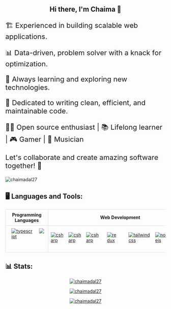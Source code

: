 <h2 align="center">Hi there, I'm Chaima 👋</h2> 

  <p style="font-size:22px;">🏗️ Experienced in building scalable web applications.</p>

  <p style="font-size:22px;">📊 Data-driven, problem solver with a knack for optimization.</p> 
    
  <p style="font-size:22px;">🌱 Always learning and exploring new technologies.</p>
    
  <p style="font-size:22px;">🎯 Dedicated to writing clean, efficient, and maintainable code.</p>
    
  <p style="font-size:22px;">👨‍🚀 Open source enthusiast | 📚 Lifelong learner | 🎮 Gamer | 🎸 Musician</p>
    
  <p style="font-size:22px;">Let's collaborate and create amazing software together! 🚀</p>

<p align="left"> 
  <img src="https://komarev.com/ghpvc/?username=chaimadal27&label=Profile%20views&color=0e75b6&style=flat" alt="chaimadal27" /> 
</p>  

<!-- - ⚡ Fun fact **"The first-ever website, created by Tim Berners-Lee in 1991, is still online today. You can visit it at http://info.cern.ch." 🌐 🖥️** -->
<h2>🖥️ Languages and Tools:</h2>

<table style="width: 100%; border-collapse: collapse; margin-top: 20px;">
    <thead>
      <tr>
        <th style="border: 1px solid #ddd; padding: 8px;">Programming Languages</th>
        <th style="border: 1px solid #ddd; padding: 8px;">Web Development</th>
        <th style="border: 1px solid #ddd; padding: 8px;">Miscellaneous</th>
        <th style="border: 1px solid #ddd; padding: 8px;">Databases</th>
        <th style="border: 1px solid #ddd; padding: 8px;">Mobile Development</th>
      </tr>
    </thead>
    <tbody>
      <tr>
        <td style="border: 1px solid #ddd; padding: 8px;">
          <div style="display: flex; gap: 10px;">
            <a href="https://developer.mozilla.org/en-US/docs/Web/JavaScript" target="_blank" rel="noreferrer"><img src="https://raw.githubusercontent.com/devicons/devicon/master/icons/javascript/javascript-original.svg" alt="javascript" style="width: 30px; height: 30px;" /></a>
            <a href="https://www.typescriptlang.org/" target="_blank" rel="noreferrer"><img src="https://www.vectorlogo.zone/logos/typescriptlang/typescriptlang-icon.svg" alt="typescript" style="width: 30px; height: 30px;" /></a>
            <a href="https://www.w3schools.com/cs/" target="_blank" rel="noreferrer"><img src="https://raw.githubusercontent.com/devicons/devicon/master/icons/csharp/csharp-original.svg" alt="csharp" style="width: 30px; height: 30px;" /></a>
            <a href="https://www.w3schools.com/cs/" target="_blank" rel="noreferrer"><img src="https://www.vectorlogo.zone/logos/python/python-icon.svg" alt="python" style="max-width: 20px; max-height: 20px;" /></a>
            <!-- <a href="https://www.w3schools.com/cs/" target="_blank" rel="noreferrer"><img src="https://www.vectorlogo.zone/logos/php/php-ar21.svg" alt="php" style="width: 50px; height: 30px;" /></a> -->
          </div>
        </td>
        <td style="border: 1px solid #ddd; padding: 8px;">
          <div style="display:flex; gap:10px">
            <a href="https://www.w3schools.com/cs/" target="_blank" rel="noreferrer"><img src="https://www.vectorlogo.zone/logos/reactjs/reactjs-icon.svg" alt="csharp" width="40" height="40"/></a>
            <a href="https://www.w3schools.com/cs/" target="_blank" rel="noreferrer"><img src="https://www.vectorlogo.zone/logos/vuejs/vuejs-icon.svg" alt="csharp" width="40" height="40"/></a>
            <a href="https://www.w3schools.com/cs/" target="_blank" rel="noreferrer"><img src="https://www.vectorlogo.zone/logos/angular/angular-icon.svg" alt="csharp" width="40" height="40"/></a>
            <a href="https://redux.js.org" target="_blank" rel="noreferrer"><img src="https://raw.githubusercontent.com/devicons/devicon/master/icons/redux/redux-original.svg" alt="redux" width="40" height="40"/></a>
            <a href="https://redux.js.org" target="_blank" rel="noreferrer"><img src="https://www.vectorlogo.zone/logos/jestjsio/jestjsio-icon.svg" alt="redux" width="40" height="40"/></a>
            <a href="https://www.w3.org/html/" target="_blank" rel="noreferrer"><img src="https://raw.githubusercontent.com/devicons/devicon/master/icons/html5/html5-original-wordmark.svg" alt="html5" width="40" height="40"/></a>
            <a href="https://www.w3schools.com/css/" target="_blank" rel="noreferrer"><img src="https://raw.githubusercontent.com/devicons/devicon/master/icons/css3/css3-original-wordmark.svg" alt="css3" width="40" height="40"/></a>
            <a href="https://tailwindcss.com/" target="_blank" rel="noreferrer"><img src="https://www.vectorlogo.zone/logos/tailwindcss/tailwindcss-icon.svg" alt="tailwindcss" width="40" height="40"/></a>
            <a href="https://nodejs.org" target="_blank" rel="noreferrer"><img src="https://www.vectorlogo.zone/logos/nodejs/nodejs-icon.svg" alt="nodejs" width="40" height="40"/></a>
            <a href="https://nodejs.org" target="_blank" rel="noreferrer"><img src="https://www.vectorlogo.zone/logos/nestjs/nestjs-icon.svg" alt="nodejs" width="50" height="50"/></a>
            <a href="https://dotnet.microsoft.com/" target="_blank" rel="noreferrer"><img src="https://raw.githubusercontent.com/devicons/devicon/master/icons/dot-net/dot-net-original-wordmark.svg" alt="dotnet" width="40" height="40"/></a>
          </div>
        </td>
        <td style="border: 1px solid #ddd; padding: 8px;">
          <div style="display:flex; gap:10px;">
            <a href="https://git-scm.com/" target="_blank" rel="noreferrer"><img src="https://www.vectorlogo.zone/logos/git-scm/git-scm-icon.svg" alt="git" width="30" height="30"/></a>
            <a href="https://www.docker.com/" target="_blank" rel="noreferrer"><img src="https://raw.githubusercontent.com/devicons/devicon/master/icons/docker/docker-original-wordmark.svg" alt="docker" width="30" height="30"/></a>
            <a href="https://www.docker.com/" target="_blank" rel="noreferrer"><img src="https://www.vectorlogo.zone/logos/amazon_aws/amazon_aws-icon.svg" alt="docker" width="30" height="30"/></a>
          </div>
        </td>
        <td style="border: 1px solid #ddd; padding: 8px;">
          <div style="display:flex; gap:10px;">
            <a href="https://www.postgresql.org" target="_blank" rel="noreferrer"><img src="https://raw.githubusercontent.com/devicons/devicon/master/icons/postgresql/postgresql-original-wordmark.svg" alt="postgresql" width="30" height="30"/></a>
            <a href="https://firebase.google.com/" target="_blank" rel="noreferrer"><img src="https://www.vectorlogo.zone/logos/firebase/firebase-icon.svg" alt="firebase" width="30" height="30"/></a>
            <a href="https://firebase.google.com/" target="_blank" rel="noreferrer"><img src="https://www.vectorlogo.zone/logos/oracle/oracle-icon.svg" alt="firebase" width="30" height="30"/></a>
          </div>
        </td>
        <td style="border: 1px solid #ddd; padding: 8px;">
          <div style="display:flex; gap:10px;">
            <a href="https://reactnative.dev/" target="_blank" rel="noreferrer"><img src="https://reactnative.dev/img/header_logo.svg" alt="reactnative" width="30" height="30"/></a>
            <a href="https://reactnative.dev/" target="_blank" rel="noreferrer"><img src="https://www.vectorlogo.zone/logos/android/android-icon.svg" alt="reactnative" width="30" height="30"/></a>
          </div>
        </td>
      </tr>
    </tbody>
  </table>


<h2>📊 Stats:</h2>
<p align='center'>
  <a href='#'>
  <img src="https://github-readme-stats.vercel.app/api/top-langs?username=chaimadal27&show_icons=true&locale=en&layout=compact&theme=dark" alt="chaimadal27" width="350px" />
  </a>
</p>
<p align='center'>
  <a href='#'>
  <img src="https://github-readme-stats.vercel.app/api?username=chaimadal27&show_icons=true&locale=en&theme=dark" alt="chaimadal27" width="350px" />
  </a>
</p>
<p align='center'>
  <a href='#'>
  <img src="https://github-readme-streak-stats.herokuapp.com/?user=chaimadal27&theme=dark" alt="chaimadal27" width="350px"/>
  </a>
</p>